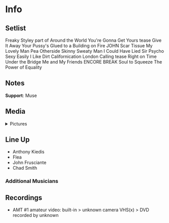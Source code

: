 # Info

## Setlist

Freaky Styley part of
Around the World
You're Gonna Get Yours tease
Give It Away
Your Pussy's Glued to a Building on Fire JOHN
Scar Tissue
My Lovely Man
Pea
Otherside
Skinny Sweaty Man
I Could Have Lied
Sir Psycho Sexy
Easily
I Like Dirt
Californication
London Calling tease
Right on Time
Under the Bridge
Me and My Friends
ENCORE BREAK
Soul to Squeeze
The Power of Equality

## Notes

**Support**: Muse

## Media 

<details>
  <summary>Pictures</summary>
  <!--<img alt="Setlist" title="Setlist" src="_.jpg" height="200" />
  <img alt="Clipping" title="Clipping" src="_.jpg" height="200" />
  <img alt="Flyer" title="Flyer" src="_.jpg" height="200" />-->
</details>

## Line Up

* Anthony Kiedis
* Flea
* John Frusciante
* Chad Smith

### Additional Musicians

## Recordings

* AMT #1 amateur video: built-in > unknown camera VHS(x) > DVD recorded by unknown

